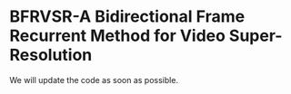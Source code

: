 # BFRVSR-A Bidirectional Frame Recurrent Method for Video Super-Resolution

We will update the code as soon as possible.
